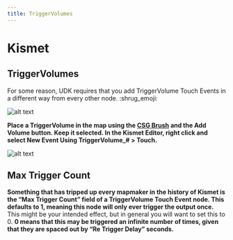 ```yaml
---
title: TriggerVolumes
---
```

# Kismet

## TriggerVolumes

For some reason, UDK requires that you add TriggerVolume Touch Events in a different way from every other node. :shrug_emoji:

![alt text](/images/kismet/guide/image184.png "Hello TriggerVolume")

**Place a TriggerVolume in the map using the [CSG Brush](../udk/01_csg) and the Add Volume button. Keep it selected. In the Kismet Editor, right click and select New Event Using TriggerVolume_# > Touch.**

![alt text](/images/kismet/guide/image236.png "Hello Pain")

## Max Trigger Count <Badge text="important" type="tip"/>

**Something that has tripped up every mapmaker in the history of Kismet is the “Max Trigger Count” field of a TriggerVolume Touch Event node. This defaults to 1, meaning this node will only ever trigger the output once.** This might be your intended effect, but in general you will want to set this to 0. **0 means that this may be triggered an infinite number of times, given that they are spaced out by “Re Trigger Delay” seconds.**
